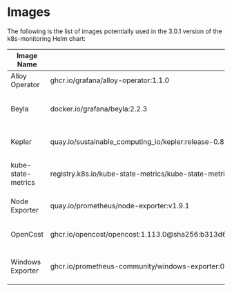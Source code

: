 # Images

The following is the list of images potentially used in the 3.0.1 version of the k8s-monitoring Helm chart:

| Image Name | Repository | Feature |
| ---------- | ---------- | ------- |
| Alloy Operator | ghcr.io/grafana/alloy-operator:1.1.0 | Always used. Deploys and manages Grafana Alloy collector instances. |
| Beyla | docker.io/grafana/beyla:2.2.3 | Automatically instruments apps on the cluster, generating metrics and traces. Enabled with `autoInstrumentation.beyla.enabled=true`. |
| Kepler | quay.io/sustainable_computing_io/kepler:release-0.8.0 | Gathers energy metrics for Kubernetes objects. Enabled with `clusterMetrics.kepler.enabled=true`. |
| kube-state-metrics | registry.k8s.io/kube-state-metrics/kube-state-metrics:v2.15.0 | Gathers Kubernetes cluster object metrics. Enabled with `clusterMetrics.kube-state-metrics.deploy=true`. |
| Node Exporter | quay.io/prometheus/node-exporter:v1.9.1 | Gathers Kubernetes cluster node metrics. Enabled with `clusterMetrics.node-exporter.deploy=true`. |
| OpenCost | ghcr.io/opencost/opencost:1.113.0@sha256:b313d6d320058bbd3841a948fb636182f49b46df2368d91e2ae046ed03c0f83c | Gathers cost metrics for Kubernetes objects. Enabled with `clusterMetrics.opencost.enabled=true`. |
| Windows Exporter | ghcr.io/prometheus-community/windows-exporter:0.30.7 | Gathers Kubernetes cluster node metrics for Windows nodes. Enabled with `clusterMetrics.windows-exporter.deploy=true`. |

